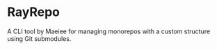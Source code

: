 # RayRepo
A CLI tool by Maeiee for managing monorepos with a custom structure using Git submodules.
